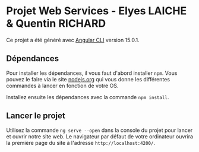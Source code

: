 # Projet Web Services - Elyes LAICHE & Quentin RICHARD

Ce projet a été généré avec [Angular CLI](https://github.com/angular/angular-cli) version 15.0.1.


## Dépendances

Pour installer les dépendances, il vous faut d'abord installer `npm`. Vous pouvez le faire via le site [nodejs.org](https://nodejs.org/en/download/package-manager/)  qui vous donne les différentes commandes à lancer en fonction de votre OS.

Installez ensuite les dépendances avec la commande `npm install`.

## Lancer le projet

Utilisez la commande `ng serve --open` dans la console du projet pour lancer et ouvrir notre site web. Le navigateur par défaut de votre ordinateur ouvrira la première page du site à l'adresse `http://localhost:4200/`.

